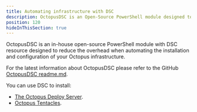 ```yaml
---
title: Automating infrastructure with DSC
description: OctopusDSC is an Open-Source PowerShell module designed to assist with the automation of Octopus infrastructure
position: 120
hideInThisSection: true
---
```

OctopusDSC is an in-house open-source PowerShell module with DSC resource designed to reduce the overhead when automating the installation and configuration of your Octopus infrastructure.

For the latest information about OctopusDSC please refer to the GitHub [OctopusDSC readme.md](https://github.com/OctopusDeploy/OctopusDSC).

You can use DSC to install:

- [The Octopus Deploy Server](/docs/installation/automating-installation.md#desired-state-configuration).
- [Octopus Tentacles](/docs/infrastructure/deployment-targets/windows-targets/automating-tentacle-installation.md#AutomatingTentacleinstallation-DSCDesiredStateConfiguration).
